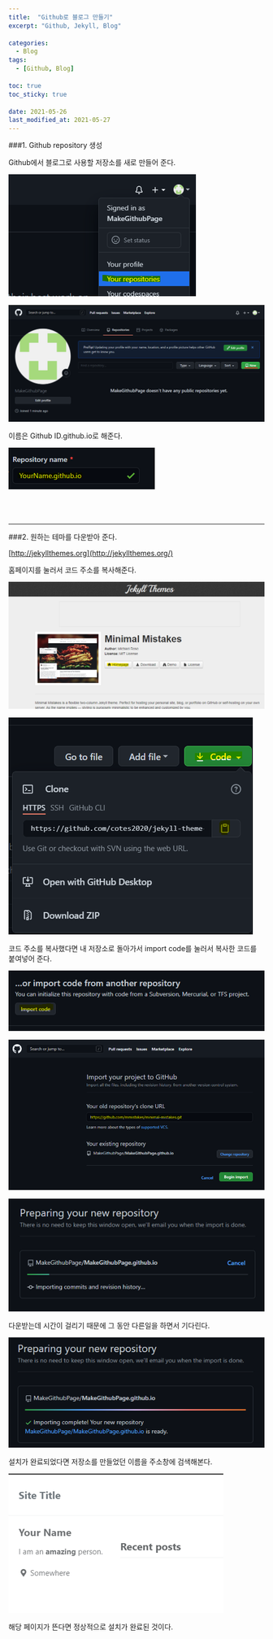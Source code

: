 ```yaml
---
title:  "Github로 블로그 만들기"
excerpt: "Github, Jekyll, Blog"

categories:
  - Blog
tags:
  - [Github, Blog]

toc: true
toc_sticky: true
 
date: 2021-05-26
last_modified_at: 2021-05-27
---  
```


###1. Github repository 생성  
  
Github에서 블로그로 사용할 저장소를 새로 만들어 준다.  

 ![1](/assets/images/20210527_Posting/1.png)  
   
 ![2](/assets/images/20210527_Posting/2.png)  
   
   
이름은 Github ID.github.io로 해준다.  

 ![3](/assets/images/20210527_Posting/3.png)  
<br/><br/><br/>

***  

###2. 원하는 테마를 다운받아 준다.  

 [http://jekyllthemes.org](http://jekyllthemes.org/)  

홈페이지를 눌러서 코드 주소를 복사해준다.  

 ![4](/assets/images/20210527_Posting/4.png)  
  
 ![5](/assets/images/20210527_Posting/5.png)  

코드 주소를 복사했다면 내 저장소로 돌아가서 import code를 눌러서 복사한 코드를 붙여넣어 준다.  

 ![6](/assets/images/20210527_Posting/6.png)  
  
 ![7](/assets/images/20210527_Posting/7.png)  
  
 ![7](/assets/images/20210527_Posting/8.png)  

다운받는데 시간이 걸리기 때문에 그 동안 다른일을 하면서 기다린다.  
    
 ![7](/assets/images/20210527_Posting/9.png)  

설치가 완료되었다면 저장소를 만들었던 이름을 주소창에 검색해본다.



 ![7](/assets/images/20210527_Posting/10.png)  

해당 페이지가 뜬다면 정상적으로 설치가 완료된 것이다.